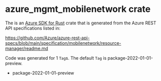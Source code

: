 # azure_mgmt_mobilenetwork crate

The is an [Azure SDK for Rust](https://github.com/Azure/azure-sdk-for-rust) crate that is generated from the Azure REST API specifications listed in:

https://github.com/Azure/azure-rest-api-specs/blob/main/specification/mobilenetwork/resource-manager/readme.md

Code was generated for 1 `Tag`s. The default `Tag` is package-2022-01-01-preview.


- package-2022-01-01-preview